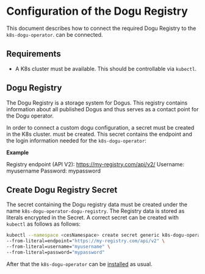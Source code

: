 # Configuration of the Dogu Registry

This document describes how to connect the required Dogu Registry to the `k8s-dogu-operator`.
can be connected.

## Requirements

* A K8s cluster must be available. This should be controllable via `kubectl`.

## Dogu Registry

The Dogu Registry is a storage system for Dogus. This registry contains information about all
published Dogus and thus serves as a contact point for the Dogu operator.

In order to connect a custom dogu configuration, a secret must be created in the K8s cluster.
must be created. This secret contains the endpoint and the login information needed for the `k8s-dogu-operator`:

**Example**

Registry endpoint (API V2): https://my-registry.com/api/v2/
Username: myusername
Password: mypassword

## Create Dogu Registry Secret

The secret containing the Dogu registry data must be created under the name `k8s-dogu-operator-dogu-registry`. The
Registry data is stored as literals encrypted in the Secret. A correct secret can be created with `kubectl` as follows
as follows:

```bash
kubectl --namespace <cesNamespace> create secret generic k8s-dogu-operator-dogu-registry \
--from-literal=endpoint="https://my-registry.com/api/v2" \
--from-literal=username="myusername" \
--from-literal=password="mypassword"
```

After that the `k8s-dogu-operator` can be [installed](installing_operator_into_cluster_en.md) as usual.